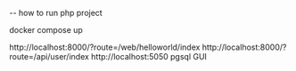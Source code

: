 -- how to run php project 

docker compose up

http://localhost:8000/?route=/web/helloworld/index
http://localhost:8000/?route=/api/user/index
http://localhost:5050 pgsql GUI